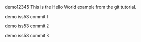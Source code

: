 
demo12345 This is the Hello World example from the git tutorial.

demo iss53 commit 1

demo iss53 commit 2

demo iss53 commit 3